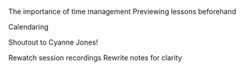 The importance of time management
Previewing lessons beforehand

Calendaring

Shoutout to Cyanne Jones!

Rewatch session recordings
Rewrite notes for clarity
